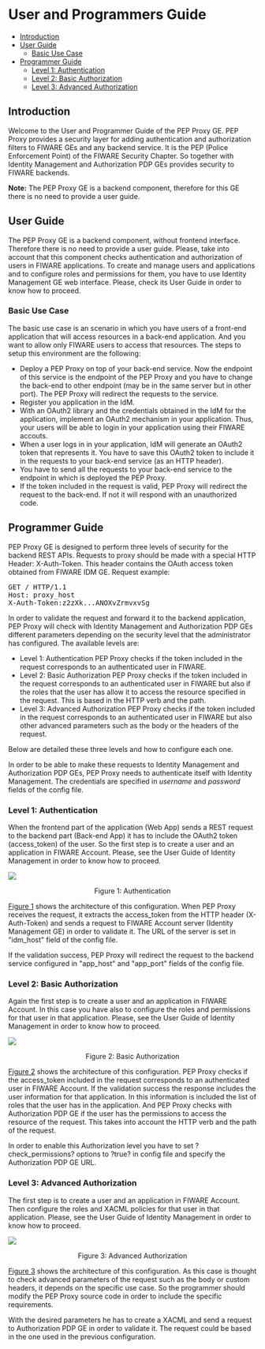 # User and Programmers Guide

- [Introduction](#introduction)
- [User Guide](#user-guide)
    - [Basic Use Case](#basic-use-case)
- [Programmer Guide](#programmer-guide)
    - [Level 1: Authentication](#level-1-authentication)
    - [Level 2: Basic Authorization](#level-2-basic-authorization)
    - [Level 3: Advanced Authorization](#level-3-advanced-authorization)
        

## Introduction

Welcome to the User and Programmer Guide of the PEP Proxy GE. PEP Proxy provides a security layer for adding authentication and authorization filters to FIWARE GEs and any backend service. It is the PEP (Police Enforcement Point) of the FIWARE Security Chapter. So together with Identity Management and Authorization PDP GEs provides security to FIWARE backends.

**Note:** The PEP Proxy GE is a backend component, therefore for this GE there is no need to provide a user guide.

## User Guide

The PEP Proxy GE is a backend component, without frontend interface. Therefore there is no need to provide a user guide. Please, take into account that this component checks authentication and authorization of users in FIWARE applications. To create and manage users and applications and to configure roles and permissions for them, you have to use Identity Management GE web interface. Please, check its User Guide in order to know how to proceed.

### Basic Use Case

The basic use case is an scenario in which you have users of a front-end application that will access resources in a back-end application. And you want to allow only FIWARE users to access that resources. The steps to setup this environment are the following:

- Deploy a PEP Proxy on top of your back-end service. Now the endpoint of this service is the endpoint of the PEP Proxy and you have to change the back-end to other endpoint (may be in the same server but in other port). The PEP Proxy will redirect the requests to the service.
- Register you application in the IdM.
- With an OAuth2 library and the credentials obtained in the IdM for the application, implement an OAuth2 mechanism in your application. Thus, your users will be able to login in your application using their FIWARE accouts.
- When a user logs in in your application, IdM will generate an OAuth2 token that represents it. You have to save this OAuth2 token to include it in the requests to your back-end service (as an HTTP header).
- You have to send all the requests to your back-end service to the endpoint in which is deployed the PEP Proxy.
- If the token included in the request is valid, PEP Proxy will redirect the request to the back-end. If not it will respond with an unauthorized code.

## Programmer Guide

PEP Proxy GE is designed to perform three levels of security for the backend REST APIs. Requests to proxy should be made with a special HTTP Header: X-Auth-Token. This header contains the OAuth access token obtained from FIWARE IDM GE. Request example:

<pre>
GET / HTTP/1.1
Host: proxy_host
X-Auth-Token:z2zXk...ANOXvZrmvxvSg
</pre>

In order to validate the request and forward it to the backend application, PEP Proxy will check with Identity Management and Authorization PDP GEs different parameters depending on the security level that the administrator has configured. The available levels are:

- Level 1: Authentication PEP Proxy checks if the token included in the request corresponds to an authenticated user in FIWARE.
- Level 2: Basic Authorization PEP Proxy checks if the token included in the request corresponds to an authenticated user in FIWARE but also if the roles that the user has allow it to access the resource specified in the request. This is based in the HTTP verb and the path.
- Level 3: Advanced Authorization PEP Proxy checks if the token included in the request corresponds to an authenticated user in FIWARE but also other advanced parameters such as the body or the headers of the request.

Below are detailed these three levels and how to configure each one.

In order to be able to make these requests to Identity Management and Authorization PDP GEs, PEP Proxy needs to authenticate itself with Identity Management. The credentials are specified in *username* and *password* fields of the config file.

### Level 1: Authentication

When the frontend part of the application (Web App) sends a REST request to the backend part (Back-end App) it has to include the OAuth2 token (access_token) of the user. So the first step is to create a user and an application in FIWARE Account. Please, see the User Guide of Identity Management in order to know how to proceed.

<a name="def-fig1"></a>
![](https://raw.githubusercontent.com/ging/fiware-pep-proxy/master/doc/resources/Level_1-_Authentication.png)
<p align="center">Figure 1: Authentication</p>

[Figure 1](#def-fig1) shows the architecture of this configuration. When PEP Proxy receives the request, it extracts the access_token from the HTTP header (X-Auth-Token) and sends a request to FIWARE Account server (Identity Management GE) in order to validate it. The URL of the server is set in "idm_host" field of the config file.

If the validation success, PEP Proxy will redirect the request to the backend service configured in "app_host" and "app_port" fields of the config file.

### Level 2: Basic Authorization

Again the first step is to create a user and an application in FIWARE Account. In this case you have also to configure the roles and permissions for that user in that application. Please, see the User Guide of Identity Management in order to know how to proceed.


<a name="def-fig2"></a>
![](https://raw.githubusercontent.com/ging/fiware-pep-proxy/master/doc/resources/Level_2-_Basic_Authorization.png)
<p align="center">Figure 2: Basic Authorization</p>


[Figure 2](#def-fig2) shows the architecture of this configuration. PEP Proxy checks if the access_token included in the request corresponds to an authenticated user in FIWARE Account. If the validation success the response includes the user information for that application. In this information is included the list of roles that the user has in the application. And PEP Proxy checks with Authorization PDP GE if the user has the permissions to access the resource of the request. This takes into account the HTTP verb and the path of the request.

In order to enable this Authorization level you have to set ?check_permissions? options to ?true? in config file and specify the Authorization PDP GE URL.

### Level 3: Advanced Authorization

The first step is to create a user and an application in FIWARE Account. Then configure the roles and XACML policies for that user in that application. Please, see the User Guide of Identity Management in order to know how to proceed.


<a name="def-fig3"></a>
![](https://raw.githubusercontent.com/ging/fiware-pep-proxy/master/doc/resources/Level_3-_Advanced_Authorization_.png)
<p align="center">Figure 3: Advanced Authorization</p>

[Figure 3](#def-fig3) shows the architecture of this configuration. As this case is thought to check advanced parameters of the request such as the body or custom headers, it depends on the specific use case. So the programmer should modify the PEP Proxy source code in order to include the specific requirements.

With the desired parameters he has to create a XACML <Request> and send a request to Authorization PDP GE in order to validate it. The request could be based in the one used in the previous configuration.